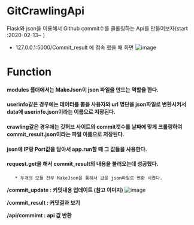 # GitCrawlingApi
Flask와 json을 이용해서 Github commit수를 클롤링하는 Api를 만들어보자(start :2020-02-13~ )

- 127.0.0.1:5000/Commit_result 에 접속 했을 때 화면
![image](https://user-images.githubusercontent.com/50985723/74415322-801a1a80-4e86-11ea-9656-e97a088875fc.png)

# Function

#### modules 폴더에서는 MakeJson이 json 파일을 만드는 역할을 한다. ###

#### userinfo같은 경우에는 데이터를 뽑을 사용자와 url 명단을 json파일로 변환시켜서 data에 userinfo.json이라는 이름으로 저장된다. ###

#### crawling같은 경우에는 깃허브 사이트의 commit갯수를 날짜에 맞게 크롤링하여 commit_result.json이라는 파일 이름으로 저장된다. ###

#### json에 IP랑 Port값을 담아서 app.run할 때 그 값들을 사용한다. ###

#### request.get을 해서 commit_result의 내용을 불러오는데 성공했다. ###

       * 두개의 모듈 전부 MakeJson을 통해서 값을 json파일로 변환 시켰다.

**/commit_update : 커밋내용 업데이트 (참고 이미지)**
![image](https://user-images.githubusercontent.com/50985723/74518675-9d6ae980-4f57-11ea-93da-b432ef281bd9.png)

**/commit_result : 커밋결과 보기**

**/api/commimt : api 값 반환**
